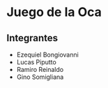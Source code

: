 # Juego de la Oca

## Integrantes
 * Ezequiel Bongiovanni
 * Lucas Piputto
 * Ramiro Reinaldo
 * Gino Somigliana
